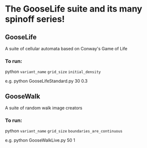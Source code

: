 # The GooseLife suite and its many spinoff series!

## GooseLife
A suite of cellular automata based on Conway's Game of Life

### To run:
python ```variant_name```  ```grid_size``` ```initial_density``` 

e.g. python GooseLifeStandard.py 30 0.3

## GooseWalk
A suite of random walk image creators 

### To run:
python ```variant_name``` ```grid_size``` ```boundaries_are_continuous```

e.g. python GooseWalkLive.py 50 1

